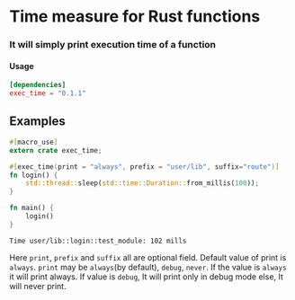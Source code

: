 # Time measure for Rust functions
### It will simply print execution time of a function

#### Usage
```toml
[dependencies]
exec_time = "0.1.1"
```

## Examples

```rust
#[macro_use]
extern crate exec_time;

#[exec_time(print = "always", prefix = "user/lib", suffix="route")]
fn login() {
    std::thread::sleep(std::time::Duration::from_millis(100));
}

fn main() {
    login()
}
```  


```text
Time user/lib::login::test_module: 102 mills
```

Here `print`, `prefix` and `suffix` all are optional field. Default value of print is `always`.
`print` may be `always`(by default), `debug`, `never`. If the value is `always` it will print always.
If value is `debug`, It will print only in debug mode else, It will never print.